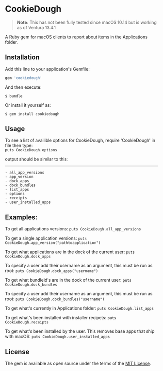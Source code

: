 # CookieDough

> **Note:** This has not been fully tested since macOS 10.14 but is working as of Ventura 13.4.1


A Ruby gem for macOS clients to report about items in the Applications folder.

## Installation

Add this line to your application's Gemfile:

```ruby
gem 'cookiedough'
```

And then execute:

    $ bundle

Or install it yourself as:

    $ gem install cookiedough

## Usage
To see a list of availible options for CookieDough, require 'CookieDough' in file then type:  
`puts CookieDough.options`


output should be similar to this:
***
	- all_app_versions
	- app_version
	- dock_apps
	- dock_bundles
	- list_apps
	- options
	- receipts
	- user_installed_apps

##  Examples:

To get all applications versions: `puts CookieDough.all_app_versions`

To get a single application versions: `puts CookieDough.app_version("pathtoapplication")`

To get what applications are in the dock of the current user: `puts CookieDough.dock_apps`

To specify a user add their username as an argument, this must be run as root: `puts CookieDough.dock_apps("username")`

To get what bundleid's are in the dock of the current user: `puts CookieDough.dock_bundles`

To specify a user add their username as an argument, this must be run as root: `puts CookieDough.dock_bundles("username")`

To get what's currently in Applications folder: `puts CookieDough.list_apps`

To get what's been installed with installer recipets: `puts CookieDough.receipts`

To get what's been installed by the user. This removes base apps that ship with macOS: `puts CookieDough.user_installed_apps`




## License

The gem is available as open source under the terms of the [MIT License](http://opensource.org/licenses/MIT).

